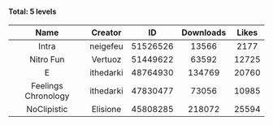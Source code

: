 #### Total: 5 levels

| Name | Creator | ID | Downloads | Likes |
|:---:|:---:|:---:|:---:|:---:|
| Intra | neigefeu | 51526526 | 13566 | 2177
| Nitro Fun | Vertuoz | 51449622 | 63592 | 12725
| E | ithedarki | 48764930 | 134769 | 20760
| Feelings Chronology | ithedarki | 47830477 | 73056 | 10985
| NoClipistic | Elisione | 45808285 | 218072 | 25594
